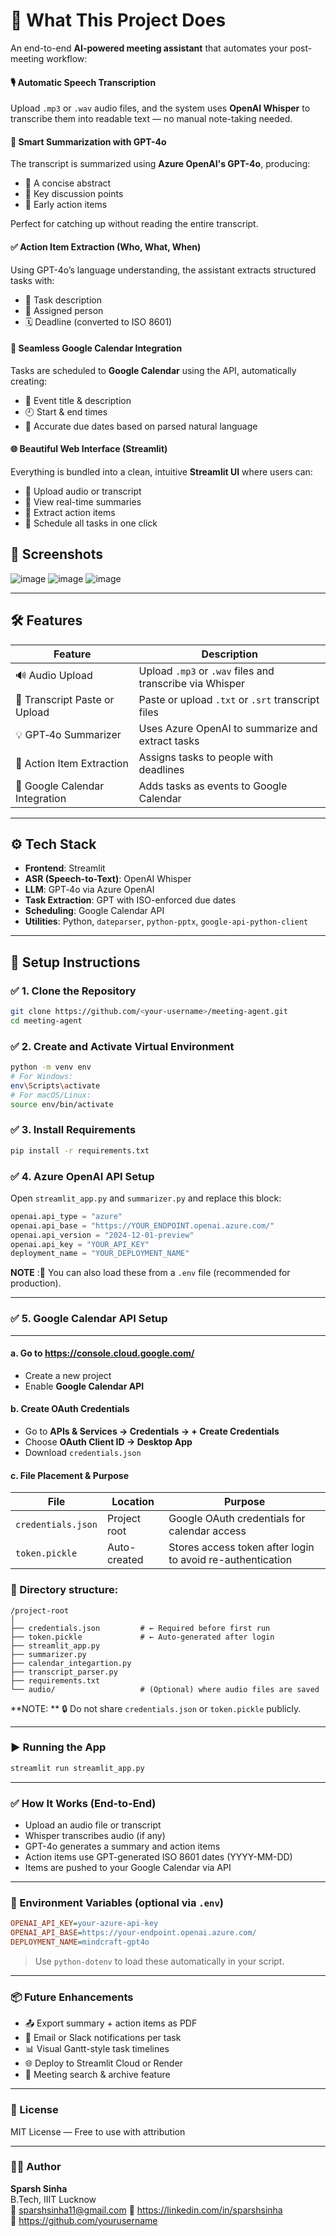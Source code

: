 # 🤖 What This Project Does  
An end-to-end **AI-powered meeting assistant** that automates your post-meeting workflow:

#### 🎙️ Automatic Speech Transcription  
Upload `.mp3` or `.wav` audio files, and the system uses **OpenAI Whisper** to transcribe them into readable text — no manual note-taking needed.

#### 🧠 Smart Summarization with GPT-4o  
The transcript is summarized using **Azure OpenAI's GPT-4o**, producing:

- 🔹 A concise abstract  
- 🔹 Key discussion points  
- 🔹 Early action items  

Perfect for catching up without reading the entire transcript.

#### ✅ Action Item Extraction (Who, What, When)  
Using GPT-4o’s language understanding, the assistant extracts structured tasks with:

- 📌 Task description  
- 👤 Assigned person  
- 🗓️ Deadline (converted to ISO 8601)

#### 📅 Seamless Google Calendar Integration  
Tasks are scheduled to **Google Calendar** using the API, automatically creating:

- 📝 Event title & description  
- 🕘 Start & end times  
- 📅 Accurate due dates based on parsed natural language

#### 🌐 Beautiful Web Interface (Streamlit)  
Everything is bundled into a clean, intuitive **Streamlit UI** where users can:

- 🔼 Upload audio or transcript  
- 📄 View real-time summaries  
- 🧾 Extract action items  
- 📆 Schedule all tasks in one click


## 📸 Screenshots

![image](https://github.com/user-attachments/assets/f7337ff9-0a9d-49d1-bbfb-d87415c0b243)
![image](https://github.com/user-attachments/assets/bd185b1c-a6a0-4abf-a3e7-dc9107af3e92)
![image](https://github.com/user-attachments/assets/cef1c805-df1e-4640-94b6-4bd9e8a3482d)

---

## 🛠️ Features

| Feature                          | Description                                               |
|----------------------------------|-----------------------------------------------------------|
| 🔊 Audio Upload                  | Upload `.mp3` or `.wav` files and transcribe via Whisper  |
| 📝 Transcript Paste or Upload    | Paste or upload `.txt` or `.srt` transcript files         |
| 💡 GPT‑4o Summarizer            | Uses Azure OpenAI to summarize and extract tasks          |
| 📌 Action Item Extraction        | Assigns tasks to people with deadlines                    |
| 📅 Google Calendar Integration   | Adds tasks as events to Google Calendar                   |

---

## ⚙️ Tech Stack

- **Frontend**: Streamlit  
- **ASR (Speech-to-Text)**: OpenAI Whisper  
- **LLM**: GPT‑4o via Azure OpenAI  
- **Task Extraction**: GPT with ISO-enforced due dates  
- **Scheduling**: Google Calendar API  
- **Utilities**: Python, `dateparser`, `python-pptx`, `google-api-python-client`

---

## 🚀 Setup Instructions

### ✅ 1. Clone the Repository

```bash
git clone https://github.com/<your-username>/meeting-agent.git
cd meeting-agent
```

### ✅ 2. Create and Activate Virtual Environment

```bash
python -m venv env
# For Windows:
env\Scripts\activate
# For macOS/Linux:
source env/bin/activate
```

### ✅ 3. Install Requirements

```bash
pip install -r requirements.txt
```

### ✅ 4. Azure OpenAI API Setup

Open `streamlit_app.py` and `summarizer.py` and replace this block:

```python
openai.api_type = "azure"
openai.api_base = "https://YOUR_ENDPOINT.openai.azure.com/"
openai.api_version = "2024-12-01-preview"
openai.api_key = "YOUR_API_KEY"
deployment_name = "YOUR_DEPLOYMENT_NAME"
```

**NOTE** :🔐 You can also load these from a `.env` file (recommended for production).

---
### ✅ 5. Google Calendar API Setup
---

#### a. Go to https://console.cloud.google.com/

- Create a new project  
- Enable **Google Calendar API**

#### b. Create OAuth Credentials

- Go to **APIs & Services → Credentials → + Create Credentials**
- Choose **OAuth Client ID → Desktop App**
- Download `credentials.json`

#### c. File Placement & Purpose

| File             | Location         | Purpose                                                 |
|------------------|------------------|---------------------------------------------------------|
| `credentials.json` | Project root    | Google OAuth credentials for calendar access            |
| `token.pickle`     | Auto-created    | Stores access token after login to avoid re-authentication |

### 📂 Directory structure:

```
/project-root
│
├── credentials.json         # ← Required before first run
├── token.pickle             # ← Auto-generated after login
├── streamlit_app.py
├── summarizer.py
├── calendar_integartion.py
├── transcript_parser.py
├── requirements.txt
└── audio/                   # (Optional) where audio files are saved
```

 **NOTE: **  🔒 Do not share `credentials.json` or `token.pickle` publicly.
 
---

### ▶️ Running the App

```bash
streamlit run streamlit_app.py
```

---


### ✅ How It Works (End-to-End)

- Upload an audio file or transcript  
- Whisper transcribes audio (if any)  
- GPT-4o generates a summary and action items  
- Action items use GPT-generated ISO 8601 dates (YYYY-MM-DD)  
- Items are pushed to your Google Calendar via API  

---

### 🔐 Environment Variables (optional via `.env`)

```ini
OPENAI_API_KEY=your-azure-api-key
OPENAI_API_BASE=https://your-endpoint.openai.azure.com/
DEPLOYMENT_NAME=mindcraft-gpt4o
```

> Use `python-dotenv` to load these automatically in your script.

---

### 📦 Future Enhancements

- 📤 Export summary + action items as PDF  
- 🔔 Email or Slack notifications per task  
- 📊 Visual Gantt-style task timelines  
- 🌐 Deploy to Streamlit Cloud or Render  
- 🧠 Meeting search & archive feature  

---

### 📄 License

MIT License — Free to use with attribution

---

### 🙋‍♂️ Author

**Sparsh Sinha**  
B.Tech, IIIT Lucknow  
📧 sparshsinha11@gmail.com
🔗 https://linkedin.com/in/sparshsinha  
🔗 https://github.com/yourusername

